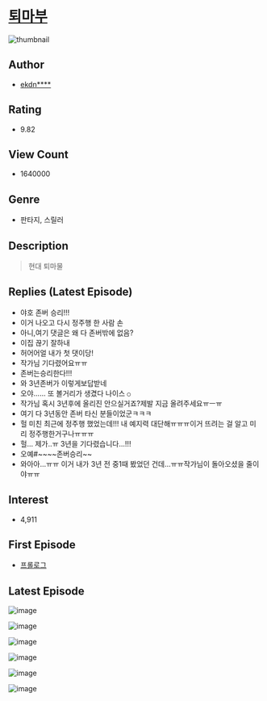 # [퇴마부](https://comic.naver.com/bestChallenge/list?titleId=568993)
![thumbnail](https://image-comic.pstatic.net/user_contents_data/challenge_comic/2017/02/04/241183/thumbnail_title_ekdns493_043327_.jpg)

## Author
- [ekdn****](https://comic.naver.com/artistTitle?id=241183)

## Rating
- 9.82

## View Count
- 1640000

## Genre
- 판타지, 스릴러

## Description
> 현대 퇴마물

## Replies (Latest Episode)
- 야호 존버 승리!!!
- 이거 나오고 다시 정주행 한 사람 손
- 아니,여기 댓글은 왜 다 존버밖에 없음?
- 이집 끊기 잘하내
- 허어어얼 내가 첫 댓이당!
- 작가님 기다렸어요ㅠㅠ
- 존버는승리한다!!!
- 와 3년존버가 이렇게보답받네
- 오야...... 또 볼거리가 생겼다 나이스 `○`
- 작가님 혹시 3년후에 올리진 안으실거죠?제발 지금 올려주세요ㅠㅡㅠ
- 여기 다 3년동안 존버 타신 분들이었군ㅋㅋㅋ
- 헐 미친 최근에 정주행 했었는데!!! 내 예지력 대단해ㅠㅠㅠ이거 뜨려는 걸 알고 미리 정주행한거구나ㅠㅠㅠ
- 헐... 제가..ㅠ 3년을 기다렸습니다...!!!
- 오예#~~~~존버승리~~
- 와아아...ㅠㅠ 이거 내가 3년 전 중1때 봤었던 건데...ㅠㅠ작가님이 돌아오셨을 줄이야ㅠㅠ

## Interest
- 4,911

## First Episode
- [프롤로그](https://comic.naver.com/bestChallenge/detail?titleId=568993&no=1)

## Latest Episode
![image](https://image-comic.pstatic.net/user_contents_data/challenge_comic/2020/04/19/241183/upload_7005460512393028449.jpeg)

![image](https://image-comic.pstatic.net/user_contents_data/challenge_comic/2020/04/19/241183/upload_4134641150666815587.jpeg)

![image](https://image-comic.pstatic.net/user_contents_data/challenge_comic/2020/04/19/241183/upload_7305739307755713378.jpeg)

![image](https://image-comic.pstatic.net/user_contents_data/challenge_comic/2020/04/19/241183/upload_7162193880710132066.jpeg)

![image](https://image-comic.pstatic.net/user_contents_data/challenge_comic/2020/04/19/241183/upload_4063431267259528803.jpeg)

![image](https://image-comic.pstatic.net/user_contents_data/challenge_comic/2020/04/19/241183/upload_3905014743419610162.jpeg)
